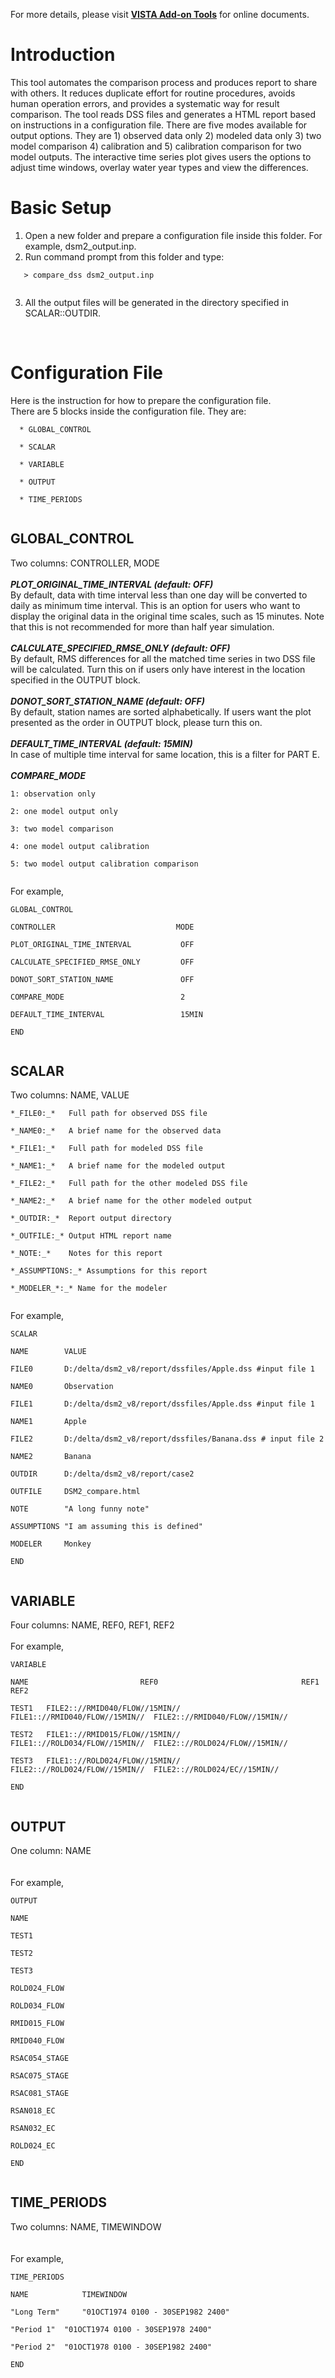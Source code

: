 For more details, please visit **[VISTA Add-on Tools](http://dsm2-vista.googlecode.com/svn/trunk/vista/doc/scripts/index.html)** for online documents.



# Introduction #
This tool automates the comparison process and produces report to share with others. It reduces duplicate effort for routine procedures, avoids human operation errors, and provides a systematic way for result comparison. The tool reads DSS files and generates a HTML report based on instructions in a configuration file. There are five modes available for output options. They are 1) observed data only 2) modeled data only 3) two model comparison 4) calibration and 5) calibration comparison for two model outputs. The interactive time series plot gives users the options to adjust time windows, overlay water year types and view the differences.

# Basic Setup #
1. Open a new folder and prepare a configuration file inside this folder. For example, dsm2\_output.inp.<br>
2. Run command prompt from this folder and type:<br>
<pre><code>   &gt; compare_dss dsm2_output.inp<br>
</code></pre>
3. All the output files will be generated in the directory specified in SCALAR::OUTDIR.<br>
<br>
<h1>Configuration File</h1>
Here is the instruction for how to prepare the configuration file.<br>
There are 5 blocks inside the configuration file. They are:<br>
<pre><code>  * GLOBAL_CONTROL<br>
  * SCALAR<br>
  * VARIABLE<br>
  * OUTPUT<br>
  * TIME_PERIODS<br>
</code></pre>

<h2>GLOBAL_CONTROL</h2>
Two columns: CONTROLLER, MODE<br>
<br>
<b><i>PLOT_ORIGINAL_TIME_INTERVAL (default: OFF)</i></b><br>
By default, data with time interval less than one day will be converted to daily as minimum time interval. This is an option for users who want to display the original data in the original time scales, such as 15 minutes.  Note that this is not recommended for more than half year simulation.<br>
<br>
<b><i>CALCULATE_SPECIFIED_RMSE_ONLY  (default: OFF)</i></b>    <br>
By default, RMS differences for all the matched time series in two DSS file will be calculated. Turn this on if users only have interest in the location specified in the OUTPUT block.<br>
<br>
<b><i>DONOT_SORT_STATION_NAME (default: OFF)</i></b>     <br>
By default, station names are sorted alphabetically. If users want the plot presented as the order in OUTPUT block, please turn this on.<br>
<br>
<b><i>DEFAULT_TIME_INTERVAL (default: 15MIN)</i></b><br>
In case of multiple time interval for same location, this is a filter for PART E.<br>
<br>
<b><i>COMPARE_MODE</i></b> <br>
<pre><code>1: observation only<br>
2: one model output only<br>
3: two model comparison<br>
4: one model output calibration<br>
5: two model output calibration comparison<br>
</code></pre>
For example,<br>
<pre><code>GLOBAL_CONTROL<br>
CONTROLLER                           MODE<br>
PLOT_ORIGINAL_TIME_INTERVAL           OFF<br>
CALCULATE_SPECIFIED_RMSE_ONLY         OFF<br>
DONOT_SORT_STATION_NAME               OFF<br>
COMPARE_MODE                          2<br>
DEFAULT_TIME_INTERVAL                 15MIN<br>
END <br>
</code></pre>
<h2>SCALAR</h2>
Two columns: NAME, VALUE<br>
<pre><code>*_FILE0:_*   Full path for observed DSS file<br>
*_NAME0:_*   A brief name for the observed data<br>
*_FILE1:_*   Full path for modeled DSS file<br>
*_NAME1:_*   A brief name for the modeled output<br>
*_FILE2:_*   Full path for the other modeled DSS file<br>
*_NAME2:_*   A brief name for the other modeled output<br>
*_OUTDIR:_*  Report output directory<br>
*_OUTFILE:_* Output HTML report name<br>
*_NOTE:_*    Notes for this report<br>
*_ASSUMPTIONS:_* Assumptions for this report<br>
*_MODELER_*:_* Name for the modeler  <br>
</code></pre>
For example,<br>
<pre><code>SCALAR<br>
NAME		VALUE<br>
FILE0		D:/delta/dsm2_v8/report/dssfiles/Apple.dss #input file 1<br>
NAME0		Observation<br>
FILE1		D:/delta/dsm2_v8/report/dssfiles/Apple.dss #input file 1<br>
NAME1		Apple<br>
FILE2		D:/delta/dsm2_v8/report/dssfiles/Banana.dss # input file 2<br>
NAME2		Banana<br>
OUTDIR      D:/delta/dsm2_v8/report/case2<br>
OUTFILE		DSM2_compare.html<br>
NOTE		"A long funny note"<br>
ASSUMPTIONS "I am assuming this is defined"<br>
MODELER 	Monkey<br>
END<br>
</code></pre>

<h2>VARIABLE</h2>
Four columns: NAME, REF0, REF1, REF2<br>
<br>
For example,<br>
<pre><code>VARIABLE <br>
NAME                         REF0                                REF1                                         REF2<br>
TEST1   FILE2:://RMID040/FLOW//15MIN//   FILE1:://RMID040/FLOW//15MIN//  FILE2:://RMID040/FLOW//15MIN//<br>
TEST2   FILE1:://RMID015/FLOW//15MIN//   FILE1:://ROLD034/FLOW//15MIN//  FILE2:://ROLD024/FLOW//15MIN//<br>
TEST3   FILE1:://ROLD024/FLOW//15MIN//   FILE2:://ROLD024/FLOW//15MIN//  FILE2:://ROLD024/EC//15MIN//   <br>
END<br>
</code></pre>

<h2>OUTPUT</h2>
One column: NAME<br>
<br>
<br>
For example,<br>
<pre><code>OUTPUT<br>
NAME<br>
TEST1<br>
TEST2<br>
TEST3<br>
ROLD024_FLOW<br>
ROLD034_FLOW<br>
RMID015_FLOW<br>
RMID040_FLOW<br>
RSAC054_STAGE<br>
RSAC075_STAGE<br>
RSAC081_STAGE<br>
RSAN018_EC<br>
RSAN032_EC<br>
ROLD024_EC<br>
END<br>
</code></pre>

<h2>TIME_PERIODS</h2>
Two columns: NAME, TIMEWINDOW<br>
<br>
<br>
For example,<br>
<pre><code>TIME_PERIODS<br>
NAME			TIMEWINDOW<br>
"Long Term"		"01OCT1974 0100 - 30SEP1982 2400"<br>
"Period 1"	"01OCT1974 0100 - 30SEP1978 2400"<br>
"Period 2"	"01OCT1978 0100 - 30SEP1982 2400"<br>
END<br>
</code></pre>